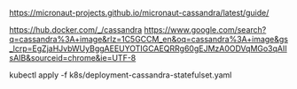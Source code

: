 https://micronaut-projects.github.io/micronaut-cassandra/latest/guide/

https://hub.docker.com/_/cassandra
https://www.google.com/search?q=cassandra%3A+image&rlz=1C5GCCM_en&oq=cassandra%3A+image&gs_lcrp=EgZjaHJvbWUyBggAEEUYOTIGCAEQRRg60gEJMzA0ODVqMGo3qAIIsAIB&sourceid=chrome&ie=UTF-8

kubectl apply -f k8s/deployment-cassandra-statefulset.yaml